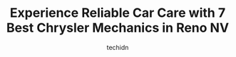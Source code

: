 ---
layout: ampstory
image: https://images.unsplash.com/photo-1633713368363-2b04dadce462?ixlib=rb-4.0.3&ixid=MnwxMjA3fDB8MHxwaG90by1wYWdlfHx8fGVufDB8fHx8&auto=format&fit=crop&w=640&h=853&q=80
author: techidn
featured: false
description: Trust your vehicles maintenance and repairs to the 7 best Chrysler Mechanic in Reno NV, USA. With their extensive experience, cutting-edge technology, and commitment to customer satisfactio
title: Experience Reliable Car Care with 7 Best Chrysler Mechanics in Reno NV
cover:
   title: Experience Reliable Car Care with 7 Best Chrysler Mechanics in Reno NV
   subtitle: Rickpate
   background: https://images.unsplash.com/photo-1633713368363-2b04dadce462?ixlib=rb-4.0.3&ixid=MnwxMjA3fDB8MHxwaG90by1wYWdlfHx8fGVufDB8fHx8&auto=format&fit=crop&w=640&h=853&q=80

pages: 
 - layout: thirds
   top: <h1>#1 Gregs Garage</h1>
   bottom: "<p>My car completely died and I had to have it towed to Gregs Garage. They very kindly and willingly accepted it without me there and allowed the tow truck driver to drop</p>"
   background: https://www.knot35.com/toplist/wp-content/uploads/2023/06/best-chrysler-mechanic-1-in-reno-nv-1685833673.jpeg
   backgroundblur: true
 - layout: thirds
   top: <h1>#2 Pro 1 Automotive</h1>
   bottom: "<p>945 Terminal Way, Reno, NV 89502, United States</p>"
   background: https://www.knot35.com/toplist/wp-content/uploads/2023/06/best-chrysler-mechanic-2-in-reno-nv-1685833673.jpeg
   cta:
      link: https://www.knot35.com/toplist/experience-reliable-car-care-with-7-best-chrysler-mechanics-in-reno-nv/
      text: Experience Reliable Car Care with 7 Best Chrysler Mechanics in Reno NV
 - layout: thirds
   top: <h1>#3 Palominos Auto Electric</h1>
   bottom: "<p>96 S Wells Ave, Reno, NV 89502, United States</p>"
   background: https://www.knot35.com/toplist/wp-content/uploads/2023/06/best-chrysler-mechanic-3-in-reno-nv-1685833673.jpeg
   cta:
      link: https://www.knot35.com/toplist/experience-reliable-car-care-with-7-best-chrysler-mechanics-in-reno-nv/
      text: Experience Reliable Car Care with 7 Best Chrysler Mechanics in Reno NV
 - layout: thirds
   top: <h1>#4 The Auto Hospital</h1>
   bottom: "<p>890 Gentry Way, Reno, NV 89502, United States</p>"
   background: https://images.unsplash.com/photo-1534312527009-56c7016453e6?ixlib=rb-4.0.3&ixid=MnwxMjA3fDB8MHxwaG90by1wYWdlfHx8fGVufDB8fHx8&auto=format&fit=crop&w=640&h=853&q=80
   cta:
      link: https://www.knot35.com/toplist/experience-reliable-car-care-with-7-best-chrysler-mechanics-in-reno-nv/
      text: Experience Reliable Car Care with 7 Best Chrysler Mechanics in Reno NV
 - layout: thirds
   top: <h1>#5 Lithia Chrysler Jeep of Reno Service Center</h1>
   bottom: "<p>1050 E Plumb Ln 100 suite #100, Reno, NV 89502, United States</p>"
   background: https://images.unsplash.com/photo-1531169509526-f8f1fdaa4a67?ixlib=rb-4.0.3&ixid=MnwxMjA3fDB8MHxwaG90by1wYWdlfHx8fGVufDB8fHx8&auto=format&fit=crop&w=640&h=853&q=80
   cta:
      link: https://www.knot35.com/toplist/experience-reliable-car-care-with-7-best-chrysler-mechanics-in-reno-nv/
      text: Experience Reliable Car Care with 7 Best Chrysler Mechanics in Reno NV
 - layout: thirds
   top: <h1>#6 Independent Specialists of Reno</h1>
   bottom: "<p>2375 Harvard Way, Reno, NV 89502, United States</p>"
   background: https://images.unsplash.com/photo-1462556791646-c201b8241a94?ixlib=rb-4.0.3&ixid=MnwxMjA3fDB8MHxwaG90by1wYWdlfHx8fGVufDB8fHx8&auto=format&fit=crop&w=640&h=853&q=80
   cta:
      link: https://www.knot35.com/toplist/experience-reliable-car-care-with-7-best-chrysler-mechanics-in-reno-nv/
      text: Experience Reliable Car Care with 7 Best Chrysler Mechanics in Reno NV
 - layout: thirds
   top: <h1>#7 British 4x4 of Reno</h1>
   bottom: "<p>347 S Rock Blvd, Sparks, NV 89431, United States</p>"
   background: https://images.unsplash.com/photo-1515405295579-ba7b45403062?ixlib=rb-4.0.3&ixid=MnwxMjA3fDB8MHxwaG90by1wYWdlfHx8fGVufDB8fHx8&auto=format&fit=crop&w=640&h=853&q=80
   cta:
      link: https://www.knot35.com/toplist/experience-reliable-car-care-with-7-best-chrysler-mechanics-in-reno-nv/
      text: Experience Reliable Car Care with 7 Best Chrysler Mechanics in Reno NV
 - layout: thirds
   middle: Continue reading...
   background: https://images.unsplash.com/photo-1540457036297-448b6b99e91c?ixlib=rb-4.0.3&ixid=MnwxMjA3fDB8MHxwaG90by1wYWdlfHx8fGVufDB8fHx8&auto=format&fit=crop&w=640&h=853&q=80
   cta:
      link: https://www.knot35.com/toplist/experience-reliable-car-care-with-7-best-chrysler-mechanics-in-reno-nv/
      text: Experience Reliable Car Care with 7 Best Chrysler Mechanics in Reno NV
      
---